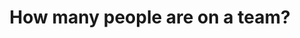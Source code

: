 ---
title: How many people are on a team?
answer: |
  In competition, each team consists of up to 8 people, but contains, at
  a minimum, 3 attorneys, 3 witnesses, and timekeeper. It's very common for students
  to play roles on both sides of the case. WUMT often sends multiple teams to tournaments
  so that many students are able to participate.
---